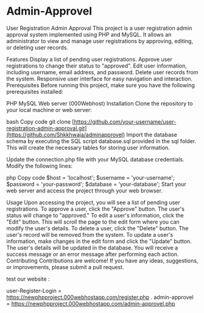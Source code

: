 # Admin-Approvel
User Registration Admin Approval
This project is a user registration admin approval system implemented using PHP and MySQL. It allows an administrator to view and manage user registrations by approving, editing, or deleting user records.

Features
Display a list of pending user registrations.
Approve user registrations to change their status to "approved".
Edit user information, including username, email address, and password.
Delete user records from the system.
Responsive user interface for easy navigation and interaction.
Prerequisites
Before running this project, make sure you have the following prerequisites installed:

PHP
MySQL
Web server (000Webhost)
Installation
Clone the repository to your local machine or web server:

bash
Copy code
git clone [https://github.com/your-username/user-registration-admin-approval.git](https://github.com/Shkkhwaja/adminapprovel)
Import the database schema by executing the SQL script database.sql provided in the sql folder. This will create the necessary tables for storing user information.

Update the connection.php file with your MySQL database credentials. Modify the following lines:

php
Copy code
$host = 'localhost';
$username = 'your-username';
$password = 'your-password';
$database = 'your-database';
Start your web server and access the project through your web browser.

Usage
Upon accessing the project, you will see a list of pending user registrations.
To approve a user, click the "Approve" button. The user's status will change to "approved."
To edit a user's information, click the "Edit" button. This will scroll the page to the edit form where you can modify the user's details.
To delete a user, click the "Delete" button. The user's record will be removed from the system.
To update a user's information, make changes in the edit form and click the "Update" button. The user's details will be updated in the database.
You will receive a success message or an error message after performing each action.
Contributing
Contributions are welcome! If you have any ideas, suggestions, or improvements, please submit a pull request.

test our website :

user-Register-Login = https://newphpproject.000webhostapp.com/register.php .
admin-approvel      = https://newphpproject.000webhostapp.com/admin-approvel.php



